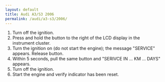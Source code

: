 ```yaml
---
layout: default
title: Audi A3/S3 2006
permalink: /audi/a3-s3/2006/
---
```

1. Turn off the ignition.
2. Press and hold the button to the right of the LCD display in the instrument cluster.
3. Turn the ignition on (do not start the engine); the message "SERVICE" appears. Release button.
4. Within 5 seconds, pull the same button and "SERIVCE IN … KM … DAYS" appears.
5. Turn off the ignition.
6. Start the engine and verify indicator has been reset.
